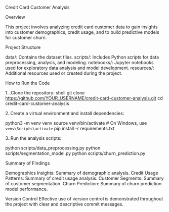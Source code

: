Credit Card Customer Analysis

Overview

This project involves analyzing credit card customer data to gain insights into customer demographics, credit usage, and to build predictive models for customer churn.

Project Structure

data/: Contains the dataset files.
scripts/: Includes Python scripts for data preprocessing, analysis, and modeling.
notebooks/: Jupyter notebooks used for exploratory data analysis and model development.
resources/: Additional resources used or created during the project.


How to Run the Code

1...Clone the repository:
shell
git clone https://github.com/YOUR_USERNAME/credit-card-customer-analysis.git
cd credit-card-customer-analysis

2..Create a virtual environment and install dependencies:

python3 -m venv venv
source venv/bin/activate  # On Windows, use `venv\Scripts\activate`
pip install -r requirements.txt

3..Run the analysis scripts:

python scripts/data_preprocessing.py
python scripts/segmentation_model.py
python scripts/churn_prediction.py

Summary of Findings

Demographics Insights: Summary of demographic analysis.
Credit Usage Patterns: Summary of credit usage analysis.
Customer Segments: Summary of customer segmentation.
Churn Prediction: Summary of churn prediction model performance.

Version Control
Effective use of version control is demonstrated throughout the project with clear and descriptive commit messages.
